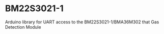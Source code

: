 # BM22S3021-1
Arduino library for UART access to the BM22S3021-1/BMA36M302 that Gas Detection Module

